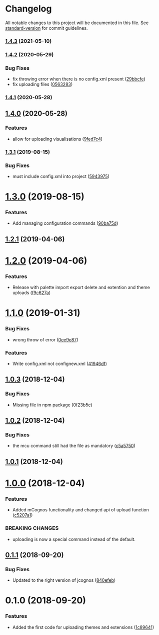 # Changelog

All notable changes to this project will be documented in this file. See [standard-version](https://github.com/conventional-changelog/standard-version) for commit guidelines.

### [1.4.3](https://github.com/CognosExt/cognos-cli/compare/v1.4.2...v1.4.3) (2021-05-10)

### [1.4.2](https://github.com/CognosExt/cognos-cli/compare/v1.4.1...v1.4.2) (2020-05-29)


### Bug Fixes

* fix throwing error when there is no config.xml present ([29bbcfe](https://github.com/CognosExt/cognos-cli/commit/29bbcfe6f5f50746faf66c33c67ebe22988fafa3))
* fix uploading files ([0563283](https://github.com/CognosExt/cognos-cli/commit/0563283b03378a9b645da168c1d9b6318185dfdf))

### [1.4.1](https://github.com/CognosExt/cognos-cli/compare/v1.4.0...v1.4.1) (2020-05-28)

## [1.4.0](https://github.com/CognosExt/cognos-cli/compare/v1.3.1...v1.4.0) (2020-05-28)


### Features

* allow for uploading visualisations ([9fed7c4](https://github.com/CognosExt/cognos-cli/commit/9fed7c4d9c1bf5aa2e1e98dcef182989ad89a3ae))

### [1.3.1](https://github.com/CognosExt/cognos-cli/compare/v1.3.0...v1.3.1) (2019-08-15)


### Bug Fixes

* must include config.xml into project ([5943975](https://github.com/CognosExt/cognos-cli/commit/5943975))

<a name="1.3.0"></a>
# [1.3.0](https://github.com/CognosExt/cognos-cli/compare/v1.2.1...v1.3.0) (2019-08-15)


### Features

* Add managing configuration commands ([90ba75d](https://github.com/CognosExt/cognos-cli/commit/90ba75d))



<a name="1.2.1"></a>
## [1.2.1](https://github.com/CognosExt/cognos-cli/compare/v1.2.0...v1.2.1) (2019-04-06)



<a name="1.2.0"></a>
# [1.2.0](https://github.com/CognosExt/cognos-cli/compare/v1.1.0...v1.2.0) (2019-04-06)


### Features

* Release with palette import export delete and extention and theme uploads ([f9c627a](https://github.com/CognosExt/cognos-cli/commit/f9c627a))



<a name="1.1.0"></a>
# [1.1.0](https://github.com/CognosExt/cognos-cli/compare/v1.0.3...v1.1.0) (2019-01-31)


### Bug Fixes

* wrong throw of error ([0ee9e87](https://github.com/CognosExt/cognos-cli/commit/0ee9e87))


### Features

* Write config.xml not confignew.xml ([41946df](https://github.com/CognosExt/cognos-cli/commit/41946df))



<a name="1.0.3"></a>
## [1.0.3](https://github.com/CognosExt/cognos-cli/compare/v1.0.2...v1.0.3) (2018-12-04)


### Bug Fixes

* Missing file in npm package ([0f23b5c](https://github.com/CognosExt/cognos-cli/commit/0f23b5c))



<a name="1.0.2"></a>
## [1.0.2](https://github.com/CognosExt/cognos-cli/compare/v1.0.1...v1.0.2) (2018-12-04)


### Bug Fixes

* the mcu command still had the file as mandatory ([c5a5750](https://github.com/CognosExt/cognos-cli/commit/c5a5750))



<a name="1.0.1"></a>
## [1.0.1](https://github.com/CognosExt/cognos-cli/compare/v1.0.0...v1.0.1) (2018-12-04)



<a name="1.0.0"></a>
# [1.0.0](https://github.com/CognosExt/cognos-cli/compare/v0.1.1...v1.0.0) (2018-12-04)


### Features

* Added mCognos functionality and changed api of upload function ([c5207a1](https://github.com/CognosExt/cognos-cli/commit/c5207a1))


### BREAKING CHANGES

* uploading is now a special command instead of the default.



<a name="0.1.1"></a>
## [0.1.1](https://github.com/CognosExt/cognos-cli/compare/v0.1.0...v0.1.1) (2018-09-20)


### Bug Fixes

* Updated to the right version of jcognos ([840efeb](https://github.com/CognosExt/cognos-cli/commit/840efeb))



<a name="0.1.0"></a>
# 0.1.0 (2018-09-20)


### Features

* Added the first code for uploading themes and extensions ([1c89641](https://github.com/CognosExt/cognos-cli/commit/1c89641))
